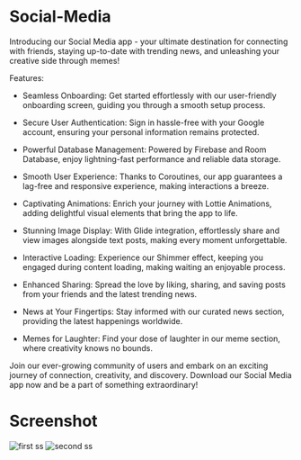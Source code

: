 # Social-Media
Introducing our Social Media app - your ultimate destination for connecting with friends, staying up-to-date with trending news, and unleashing your creative side through memes!

Features:
- Seamless Onboarding: Get started effortlessly with our user-friendly onboarding screen, guiding you through a smooth setup process.

- Secure User Authentication: Sign in hassle-free with your Google account, ensuring your personal information remains protected.

- Powerful Database Management: Powered by Firebase and Room Database, enjoy lightning-fast performance and reliable data storage.

- Smooth User Experience: Thanks to Coroutines, our app guarantees a lag-free and responsive experience, making interactions a breeze.

- Captivating Animations: Enrich your journey with Lottie Animations, adding delightful visual elements that bring the app to life.

- Stunning Image Display: With Glide integration, effortlessly share and view images alongside text posts, making every moment unforgettable.

- Interactive Loading: Experience our Shimmer effect, keeping you engaged during content loading, making waiting an enjoyable process.

- Enhanced Sharing: Spread the love by liking, sharing, and saving posts from your friends and the latest trending news.

- News at Your Fingertips: Stay informed with our curated news section, providing the latest happenings worldwide.

- Memes for Laughter: Find your dose of laughter in our meme section, where creativity knows no bounds.

Join our ever-growing community of users and embark on an exciting journey of connection, creativity, and discovery. Download our Social Media app now and be a part of something extraordinary!

# Screenshot 
![first ss](https://github.com/Chandan5224/Social-Media/assets/86766647/14f1b23a-fce1-41b3-80a3-19b24b75d5c0)
![second ss](https://github.com/Chandan5224/Social-Media/assets/86766647/de7860bd-5b9a-4063-b9aa-641e69d7ae6f)




